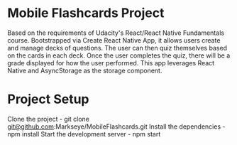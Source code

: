 # Mobile Flashcards Project
Based on the requirements of Udacity's React/React Native Fundamentals course. Bootstrapped via Create React Native App, it allows users create and manage decks of questions. The user can then quiz themselves based on the cards in each deck. Once the user completes the quiz, there will be a grade displayed for how the user performed. This app leverages React Native and AsyncStorage as the storage component.

# Project Setup
Clone the project - git clone git@github.com:Markseye/MobileFlashcards.git
Install the dependencies - npm install
Start the development server - npm start